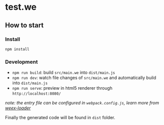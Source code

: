 # test.we

## How to start

### Install

```bash
npm install
```

### Development

* `npm run build`: build `src/main.we` into `dist/main.js`
* `npm run dev`: watch file changes of `src/main.we` and automatically build into `dist/main.js`
* `npm run serve`: preview in html5 renderer through `http://localhost:8080/`

*note: the entry file can be configured in `webpack.config.js`, learn more from [weex-loader](https://www.npmjs.com/package/weex-loader)*

Finally the generated code will be found in `dist` folder.
